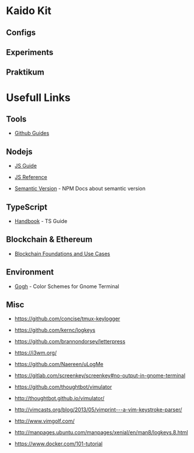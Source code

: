 # Kaido Kit

## Configs

## Experiments

## Praktikum

# Usefull Links

## Tools

- [Github Guides](https://guides.github.com/)

## Nodejs

- [JS Guide](https://developer.mozilla.org/en-US/docs/Web/JavaScript/Guide)

- [JS Reference](https://developer.mozilla.org/en-US/docs/Web/JavaScript/Reference)

- [Semantic Version](https://docs.npmjs.com/about-semantic-versioning) - NPM Docs about semantic version

## TypeScript

- [Handbook](https://www.staging-typescript.org/docs/handbook/) - TS Guide

## Blockchain & Ethereum

- [Blockchain Foundations and Use Cases](https://www.coursera.org/learn/blockchain-foundations-and-use-cases)

## Environment

- [Gogh](https://mayccoll.github.io/Gogh/) - Color Schemes for Gnome Terminal

## Misc

- https://github.com/concise/tmux-keylogger

- https://github.com/kernc/logkeys

- https://github.com/brannondorsey/letterpress

- https://i3wm.org/

- https://github.com/Naereen/uLogMe

- https://gitlab.com/screenkey/screenkey#no-output-in-gnome-terminal

- https://github.com/thoughtbot/vimulator

- http://thoughtbot.github.io/vimulator/

- http://vimcasts.org/blog/2013/05/vimprint---a-vim-keystroke-parser/

- http://www.vimgolf.com/

- http://manpages.ubuntu.com/manpages/xenial/en/man8/logkeys.8.html

- https://www.docker.com/101-tutorial
